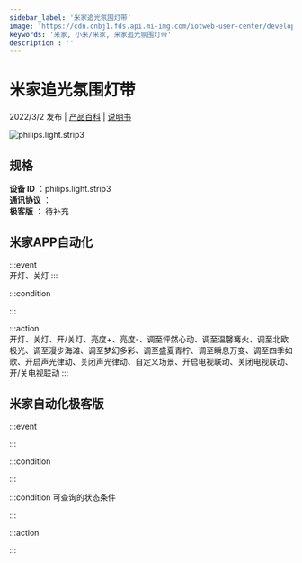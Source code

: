 ```yaml
---
sidebar_label: '米家追光氛围灯带'
image: 'https://cdn.cnbj1.fds.api.mi-img.com/iotweb-user-center/developer_1679047903087oBVUd5QH.png?GalaxyAccessKeyId=AKVGLQWBOVIRQ3XLEW&Expires=9223372036854775807&Signature=cwL5T0JzzaY/QKy6c8qZ0s5/h4k='
keywords: '米家, 小米/米家, 米家追光氛围灯带'
description : ''
---
```

# 米家追光氛围灯带

2022/3/2 发布 | [产品百科](https://home.mi.com/webapp/content/baike/product/index.html?model=philips.light.strip3/) | [说明书](https://home.mi.com/views/introduction.html?model=philips.light.strip3&region=cn)

![philips.light.strip3](https://cdn.cnbj1.fds.api.mi-img.com/iotweb-user-center/developer_1679047903087oBVUd5QH.png?GalaxyAccessKeyId=AKVGLQWBOVIRQ3XLEW&Expires=9223372036854775807&Signature=cwL5T0JzzaY/QKy6c8qZ0s5/h4k=)

## 规格  
> 
**设备 ID** ：philips.light.strip3  
**通讯协议** ：  
**极客版**  ： 待补充 


## 米家APP自动化  

:::event  
开灯、关灯
:::

:::condition  

:::

:::action   
开灯、关灯、开/关灯、亮度+、亮度-、调至怦然心动、调至温馨篝火、调至北欧极光、调至漫步海滩、调至梦幻多彩、调至盛夏青柠、调至瞬息万变、调至四季如歌、开启声光律动、关闭声光律动、自定义场景、开启电视联动、关闭电视联动、开/关电视联动
:::

## 米家自动化极客版  

:::event  

:::

:::condition  

:::

:::condition 可查询的状态条件  

:::

:::action  

:::

        
